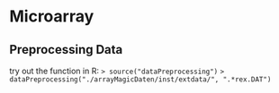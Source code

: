 # Microarray

## Preprocessing Data
try out the function in R:
```> source("dataPreprocessing")```
```> dataPreprocessing("./arrayMagicDaten/inst/extdata/", ".*rex.DAT")```
